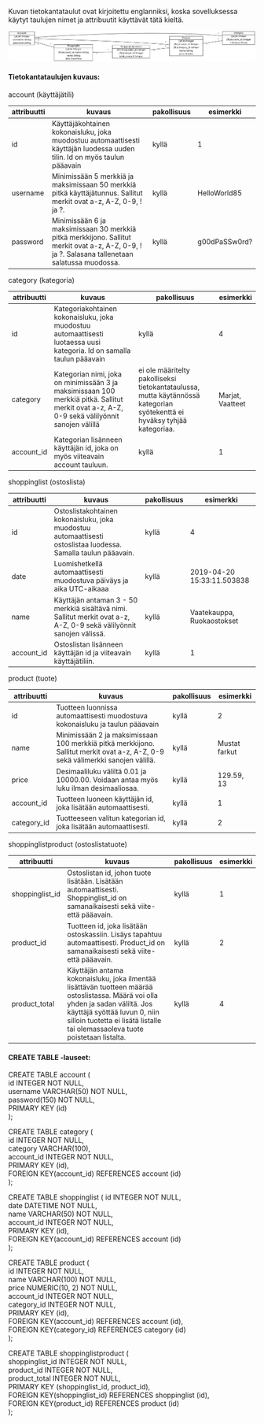 Kuvan tietokantataulut ovat kirjoitettu englanniksi, koska sovelluksessa käytyt taulujen nimet ja attribuutit käyttävät tätä kieltä.

![Tietokantakaavio](tietokantakaavio2.png)

#### Tietokantataulujen kuvaus:

account (käyttäjätili) 

attribuutti | kuvaus | pakollisuus | esimerkki
--- | --- | --- | ---
id | Käyttäjäkohtainen kokonaisluku, joka muodostuu automaattisesti käyttäjän luodessa uuden tilin. Id on myös taulun pääavain | kyllä| 1
username | Minimissään 5 merkkiä ja maksimissaan 50 merkkiä pitkä käyttäjätunnus. Sallitut merkit ovat a-z, A-Z, 0-9, ! ja ?. | kyllä | HelloWorld85
password | Minimissään 6 ja maksimissaan 30 merkkiä pitkä merkkijono. Sallitut merkit ovat a-z, A-Z, 0-9, ! ja ?. Salasana tallenetaan salatussa muodossa. | kyllä | g00dPaSSw0rd?

category (kategoria)  

attribuutti | kuvaus | pakollisuus | esimerkki
--- | --- | --- | ---
id | Kategoriakohtainen kokonaisluku, joka muodostuu automaattisesti luotaessa uusi kategoria. Id on samalla taulun pääavain| kyllä | 4
category | Kategorian nimi, joka on minimissään 3 ja maksimissaan 100 merkkiä pitkä. Sallitut merkit ovat a-z, A-Z, 0-9 sekä välilyönnit sanojen välillä | ei ole määritelty pakolliseksi tietokantataulussa, mutta käytännössä kategorian syötekenttä ei hyväksy tyhjää kategoriaa. | Marjat, Vaatteet
account_id | Kategorian lisänneen käyttäjän id, joka on myös viiteavain account tauluun. | kyllä | 1
 
shoppinglist (ostoslista)

attribuutti | kuvaus | pakollisuus | esimerkki
--- | --- | --- | ---
id | Ostoslistakohtainen kokonaisluku, joka muodostuu automaattisesti ostoslistaa luodessa. Samalla taulun pääavain. | kyllä | 4
date | Luomishetkellä automaattisesti muodostuva päiväys ja aika UTC-aikaaa | kyllä | 2019-04-20 15:33:11.503838
name | Käyttäjän antaman 3 - 50 merkkiä sisältävä nimi. Sallitut merkit ovat a-z, A-Z, 0-9 sekä välilyönnit sanojen välissä. | kyllä | Vaatekauppa, Ruokaostokset
account_id | Ostoslistan lisänneen käyttäjän id ja viiteavain käyttäjätiliin. | kyllä | 1

product (tuote)  

attribuutti | kuvaus | pakollisuus | esimerkki
--- | --- | --- | ---
id | Tuotteen luonnissa automaattisesti muodostuva kokonaisluku ja taulun pääavain | kyllä | 2
name | Minimissään 2 ja maksimissaan 100 merkkiä pitkä merkkijono. Sallitut merkit ovat a-z, A-Z, 0-9 sekä välimerkki sanojen välillä. | kyllä | Mustat farkut
price | Desimaaliluku väliltä 0.01 ja 10000.00. Voidaan antaa myös luku ilman desimaaliosaa. | kyllä | 129.59, 13
account_id | Tuotteen luoneen käyttäjän id, joka lisätään automaattisesti. | kyllä | 1
category_id | Tuotteeseen valitun kategorian id, joka lisätään automaattisesti. | kyllä | 2

shoppinglistproduct (ostoslistatuote)  

attribuutti | kuvaus | pakollisuus | esimerkki
--- | --- | --- | ---
shoppinglist_id | Ostoslistan id, johon tuote lisätään. Lisätään automaattisesti. Shoppinglist_id on samanaikaisesti sekä viite- että pääavain. | kyllä | 1
product_id | Tuotteen id, joka lisätään ostoskassiin. Lisäys tapahtuu automaattisesti. Product_id on samanaikaisesti sekä viite- että pääavain. | kyllä | 2
product_total | Käyttäjän antama kokonaisluku, joka ilmentää lisättävän tuotteen määrää ostoslistassa. Määrä voi olla yhden ja sadan väliltä. Jos käyttäjä syöttää luvun 0, niin silloin tuotetta ei lisätä listalle tai olemassaoleva tuote poistetaan listalta. | kyllä | 4


#### CREATE TABLE -lauseet:

CREATE TABLE account (  
id INTEGER NOT NULL,  
  username VARCHAR(50) NOT NULL,  
  password(150) NOT NULL,  
  PRIMARY KEY (id)  
);   

CREATE TABLE category (  
  id INTEGER NOT NULL,  
  category VARCHAR(100),  
  account_id  INTEGER NOT NULL,  
  PRIMARY KEY (id),  
  FOREIGN KEY(account_id) REFERENCES account (id)  
);  
  
CREATE TABLE shoppinglist (
	id INTEGER NOT NULL,  
	date DATETIME NOT NULL,   
	name VARCHAR(50) NOT NULL,   
	account_id INTEGER NOT NULL,  
	PRIMARY KEY (id),  
	FOREIGN KEY(account_id) REFERENCES account (id)  
);

CREATE TABLE product (  
	id INTEGER NOT NULL,  
	name VARCHAR(100) NOT NULL,    
	price NUMERIC(10, 2) NOT NULL,     
	account_id INTEGER NOT NULL,   
	category_id INTEGER NOT NULL,  
	PRIMARY KEY (id),  
	FOREIGN KEY(account_id) REFERENCES account (id),   
	FOREIGN KEY(category_id) REFERENCES category (id)  
);

CREATE TABLE shoppinglistproduct (  
	shoppinglist_id INTEGER NOT NULL,  
	product_id INTEGER NOT NULL,  
	product_total INTEGER NOT NULL,  
	PRIMARY KEY (shoppinglist_id, product_id),  
	FOREIGN KEY(shoppinglist_id) REFERENCES shoppinglist (id),  
	FOREIGN KEY(product_id) REFERENCES product (id)  
);
